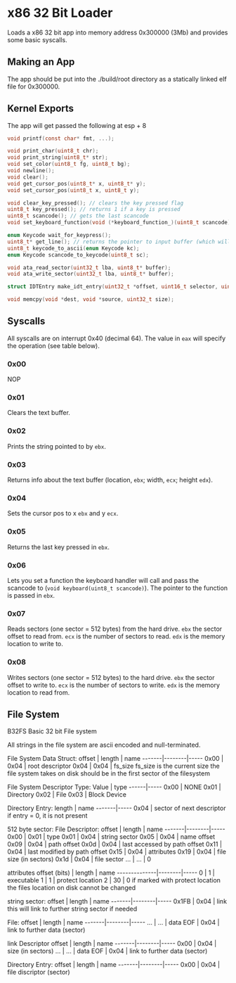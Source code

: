 # x86 32 Bit Loader

Loads a x86 32 bit app into memory address 0x300000 (3Mb) and provides some basic syscalls.

## Making an App

The app should be put into the ./build/root directory as a statically linked elf file for 0x300000.

## Kernel Exports
The app will get passed the following at esp + 8
```c
void printf(const char* fmt, ...);

void print_char(uint8_t chr);
void print_string(uint8_t* str);
void set_color(uint8_t fg, uint8_t bg);
void newline();
void clear();
void get_cursor_pos(uint8_t* x, uint8_t* y);
void set_cursor_pos(uint8_t x, uint8_t y);

void clear_key_pressed(); // clears the key pressed flag
uint8_t key_pressed(); // returns 1 if a key is pressed
uint8_t scancode(); // gets the last scancode
void set_keyboard_function(void (*keyboard_function_)(uint8_t scancode));

enum Keycode wait_for_keypress();
uint8_t* get_line(); // returns the pointer to input buffer (which will get overwritten on next call)
uint8_t keycode_to_ascii(enum Keycode kc);
enum Keycode scancode_to_keycode(uint8_t sc);

void ata_read_sector(uint32_t lba, uint8_t* buffer);
void ata_write_sector(uint32_t lba, uint8_t* buffer);

struct IDTEntry make_idt_entry(uint32_t *offset, uint16_t selector, uint8_t type_attr);

void memcpy(void *dest, void *source, uint32_t size);
```

## Syscalls

All syscalls are on interrupt 0x40 (decimal 64).
The value in `eax` will specify the operation (see table below).

### 0x00
NOP

### 0x01
Clears the text buffer.

### 0x02
Prints the string pointed to by `ebx`.

### 0x03
Returns info about the text buffer (location, `ebx`; width, `ecx`; height `edx`).

### 0x04
Sets the cursor pos to x `ebx` and y `ecx`. 

### 0x05
Returns the last key pressed in `ebx`.

### 0x06
Lets you set a function the keyboard handler will call and pass the scancode to (`void keyboard(uint8_t scancode)`).
The pointer to the function is passed in `ebx`.

### 0x07
Reads sectors (one sector = 512 bytes) from the hard drive. 
`ebx` the sector offset to read from.
`ecx` is the number of sectors to read.
`edx` is the memory location to write to.

### 0x08
Writes sectors (one sector = 512 bytes) to the hard drive. 
`ebx` the sector offset to write to.
`ecx` is the number of sectors to write.
`edx` is the memory location to read from.

## File System
B32FS
Basic 32 bit File system

All strings in the file system are ascii encoded and null-terminated.

File System Data Struct:
offset | length | name
-------|--------|-----
0x00   | 0x04   | root descriptor
0x04   | 0x04   | fs_size 
fs_size is the current size the file system takes on disk
should be in the first sector of the filesystem

File System Descriptor Type:
Value | type
------|-----
0x00  | NONE
0x01  | Directory
0x02  | File
0x03  | Block Device

Directory Entry:
length | name
-------|-----
0x04   | sector of next descriptor
if entry = 0, it is not present

512 byte sector: File Descriptor:
offset | length | name
-------|--------|-----
0x00   | 0x01   | type
0x01   | 0x04   | string sector
0x05   | 0x04   | name offset
0x09   | 0x04   | path offset
0x0d   | 0x04   | last accessed by path offset
0x11   | 0x04   | last modified by path offset
0x15   | 0x04   | attributes
0x19   | 0x04   | file size (in sectors)
0x1d   | 0x04   | file sector
...    | ...    | 0

attributes
offset (bits) | length | name
--------------|--------|-----
0             | 1      | executable
1             | 1      | protect location
2             | 30     | 0
if marked with protect location the files location on disk cannot be changed

string sector:
offset | length | name
-------|--------|-----
0x1FB  | 0x04   | link
this will link to further string sector if needed

File:
offset | length | name
-------|--------|-----
...    | ...    | data
EOF    | 0x04   | link to further data (sector)

link Descriptor
offset | length | name
-------|--------|-----
0x00   | 0x04   | size (in sectors)
...    | ...    | data
EOF    | 0x04   | link to further data (sector)

Directory Entry:
offset | length | name
-------|--------|-----
0x00   | 0x04   | file discriptor (sector)
